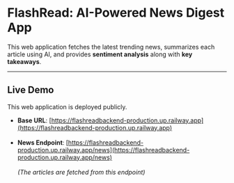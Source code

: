 #  FlashRead: AI-Powered News Digest App

This web application fetches the latest trending news, summarizes each article using AI, and provides **sentiment analysis** along with **key takeaways**.

---

## Live Demo

This web application is deployed publicly.

- **Base URL**: [https://flashreadbackend-production.up.railway.app](https://flashreadbackend-production.up.railway.app)  
&nbsp;  
- **News Endpoint**: [https://flashreadbackend-production.up.railway.app/news](https://flashreadbackend-production.up.railway.app/news)  
&nbsp;  
_(The articles are fetched from this endpoint)_




